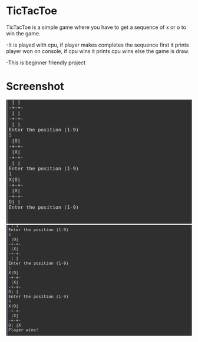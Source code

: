 # TicTacToe 

TicTacToe is a simple game where you have to get a sequence of x or o to win the game.

-It is played with cpu, if player makes completes the sequence first it prints player won on console,
if cpu wins it prints cpu wins else the game is draw.

-This is beginner friendly project

# Screenshot
![](Images/tictactoe.png)
![](Images/tictactoe1.png)

